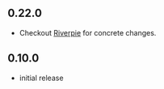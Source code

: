 ## 0.22.0

- Checkout [Riverpie](https://pub.dev/packages/riverpie) for concrete changes.

## 0.10.0

- initial release
